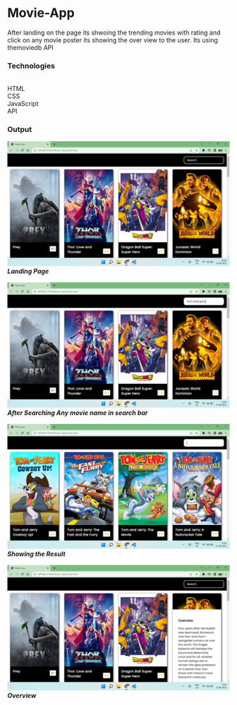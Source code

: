 # Movie-App

After landing on the page its shwoing the trending movies with rating and click on any movie poster its showing the over view to the user.
Its using themoviedb API

### Technologies ###
<br>HTML
<br>CSS
<br>JavaScript
<br>API

### Output ###
![Alt text](Movie-1.png?raw=true "Landing page")
***Landing Page***
<br>
<br>
![Alt text](Movie-2.png?raw=true "After searching any movie name")
***After Searching Any movie name in search bar***
<br>
<br>
![Alt text](Movie-3.png?raw=true "showing the result")
***Showing the Result***
<br>
<br>
![Alt text](Movie-4.png?raw=true "Overview")
***Overview***
<br>
